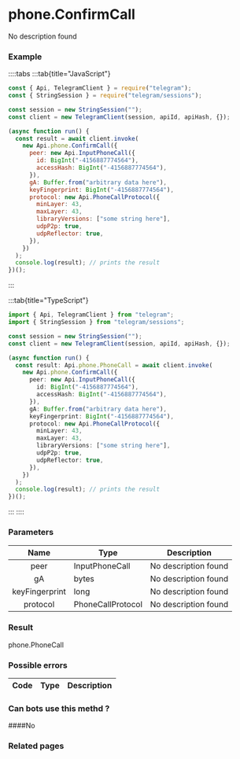 # phone.ConfirmCall

No description found

### [](#example)Example

::::tabs
:::tab{title="JavaScript"}

```js
const { Api, TelegramClient } = require("telegram");
const { StringSession } = require("telegram/sessions");

const session = new StringSession("");
const client = new TelegramClient(session, apiId, apiHash, {});

(async function run() {
  const result = await client.invoke(
    new Api.phone.ConfirmCall({
      peer: new Api.InputPhoneCall({
        id: BigInt("-4156887774564"),
        accessHash: BigInt("-4156887774564"),
      }),
      gA: Buffer.from("arbitrary data here"),
      keyFingerprint: BigInt("-4156887774564"),
      protocol: new Api.PhoneCallProtocol({
        minLayer: 43,
        maxLayer: 43,
        libraryVersions: ["some string here"],
        udpP2p: true,
        udpReflector: true,
      }),
    })
  );
  console.log(result); // prints the result
})();
```

:::

:::tab{title="TypeScript"}

```ts
import { Api, TelegramClient } from "telegram";
import { StringSession } from "telegram/sessions";

const session = new StringSession("");
const client = new TelegramClient(session, apiId, apiHash, {});

(async function run() {
  const result: Api.phone.PhoneCall = await client.invoke(
    new Api.phone.ConfirmCall({
      peer: new Api.InputPhoneCall({
        id: BigInt("-4156887774564"),
        accessHash: BigInt("-4156887774564"),
      }),
      gA: Buffer.from("arbitrary data here"),
      keyFingerprint: BigInt("-4156887774564"),
      protocol: new Api.PhoneCallProtocol({
        minLayer: 43,
        maxLayer: 43,
        libraryVersions: ["some string here"],
        udpP2p: true,
        udpReflector: true,
      }),
    })
  );
  console.log(result); // prints the result
})();
```

:::
::::

### [](#parameters)Parameters

|      Name      | Type              | Description          |
| :------------: | ----------------- | -------------------- |
|      peer      | InputPhoneCall    | No description found |
|       gA       | bytes             | No description found |
| keyFingerprint | long              | No description found |
|    protocol    | PhoneCallProtocol | No description found |

### [](#result)Result

phone.PhoneCall

### [](#possible-errors)Possible errors

| Code | Type | Description |
| :--: | ---- | ----------- |

### [](#can-bots-use-this-method)Can bots use this methd ?

####No

### [](#related-pages)Related pages
